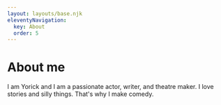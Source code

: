 ```yaml
---
layout: layouts/base.njk
eleventyNavigation:
  key: About
  order: 5
---
```


# About me

I am Yorick and I am a passionate actor, writer, and theatre maker.
I love stories and silly things. That's why I make comedy.
